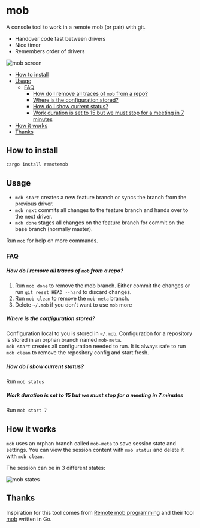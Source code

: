 # mob

A console tool to work in a remote mob (or pair) with git.

* Handover code fast between drivers
* Nice timer
* Remembers order of drivers

![mob screen](https://github.com/afajl/mob/raw/master/screen.gif)



<!-- Run :UpdateToc to update -->
<!-- vim-markdown-toc GFM -->

* [How to install](#how-to-install)
* [Usage](#usage)
  * [FAQ](#faq)
      * [How do I remove all traces of `mob` from a repo?](#how-do-i-remove-all-traces-of-mob-from-a-repo)
      * [Where is the configuration stored?](#where-is-the-configuration-stored)
      * [How do I show current status?](#how-do-i-show-current-status)
      * [Work duration is set to 15 but we must stop for a meeting in 7 minutes](#work-duration-is-set-to-15-but-we-must-stop-for-a-meeting-in-7-minutes)
* [How it works](#how-it-works)
* [Thanks](#thanks)

<!-- vim-markdown-toc -->

## How to install
```bash
cargo install remotemob
```


## Usage 
- `mob start` creates a new feature branch or syncs the branch from the
  previous driver. 
- `mob next` commits all changes to the feature branch and hands over to the next driver.
- `mob done` stages all changes on the feature branch for commit on the base branch (normally master).

Run `mob` for help on more commands.

### FAQ
##### How do I remove all traces of `mob` from a repo?
1. Run `mob done` to remove the mob branch. Either commit the
changes or run `git reset HEAD --hard` to discard changes.
2. Run `mob clean` to remove the `mob-meta` branch.
3. Delete `~/.mob` if you don't want to use `mob` more

##### Where is the configuration stored?
Configuration local to you is stored in `~/.mob`. Configuration
for a repository is stored in an orphan branch named `mob-meta`.  
`mob start` creates all configuration needed to run. It is always
safe to run `mob clean` to remove the repository config and start
fresh.

##### How do I show current status?
Run `mob status`

##### Work duration is set to 15 but we must stop for a meeting in 7 minutes
Run `mob start 7`


## How it works
`mob` uses an orphan branch called `mob-meta` to save session
state and settings. You can view the session content with `mob
status` and delete it with `mob clean`.

The session can be in 3 different states:

![mob states](https://github.com/afajl/mob/raw/master/state.svg)


## Thanks
Inspiration for this tool comes from [Remote mob
programming](https://www.remotemobprogramming.org/) and their tool
[mob](https://github.com/remotemobprogramming/mob) written in Go.
